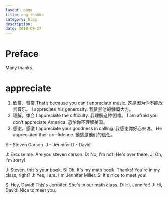 ```yaml
---
layout: page
title: eng-thanks
category: blog
description: 
date: 2018-09-27
---
```

# Preface


Many thanks.

# appreciate
1. 欣赏，赞赏
That’s because you can’t appreciate music. 这是因为你不能欣赏音乐。
I appreciate his generosity. 我赞赏他的慷慨大方。
2. 理解。体会
I appreciate the difficulty. 我理解这种困难。
I am afraid you don’t appreciate America. 恐怕你不理解美国。
3. 感谢，感激
I appreciate your goodness in calling. 我感谢你好心来访。
He appreciated their confidence. 他感激他们的信任。


S - Steven Carson.
J - Jennifer
D - David

J: Excuse me. Are you steven carson.
D: No, I'm not! He's over there.
J: Oh, I'm sorry!

J: Steven, this's your book.
S: Oh, It's my math book. Thanks! You're in my class, right?
J: Yes, I am. I'm Jennifer Miller.
S: It's nice to meet you!

S: Hey, David! This's Jennifer. She's in our math class.
D: Hi, Jennifer!
J: Hi, David! Nice to meet you.